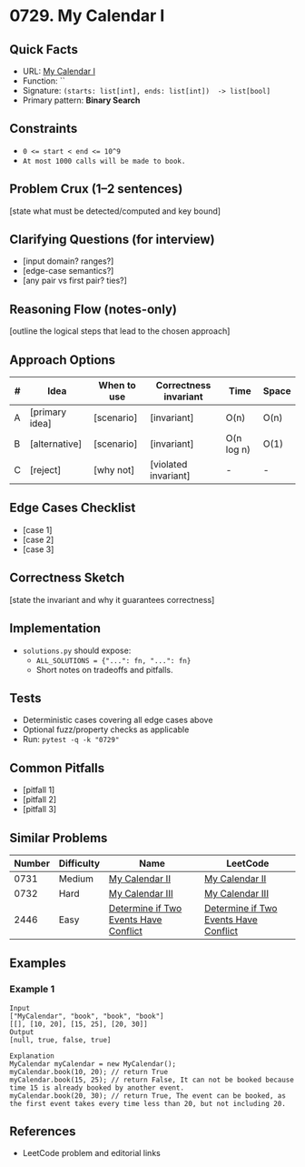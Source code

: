 # 0729. My Calendar I

## Quick Facts

- URL: [My Calendar I](https://leetcode.com/problems/my-calendar-i/)
- Function: \`\`
- Signature: `(starts: list[int], ends: list[int])  -> list[bool]`
- Primary pattern: **Binary Search**

## Constraints

- `0 <= start < end <= 10^9`
- `At most 1000 calls will be made to book.`

## Problem Crux (1–2 sentences)

[state what must be detected/computed and key bound]

## Clarifying Questions (for interview)

- [input domain? ranges?]
- [edge-case semantics?]
- [any pair vs first pair? ties?]

## Reasoning Flow (notes-only)

[outline the logical steps that lead to the chosen approach]

## Approach Options

| #   | Idea           | When to use | Correctness invariant | Time       | Space |
| --- | -------------- | ----------- | --------------------- | ---------- | ----- |
| A   | [primary idea] | [scenario]  | [invariant]           | O(n)       | O(n)  |
| B   | [alternative]  | [scenario]  | [invariant]           | O(n log n) | O(1)  |
| C   | [reject]       | [why not]   | [violated invariant]  | -          | -     |

## Edge Cases Checklist

- [case 1]
- [case 2]
- [case 3]

## Correctness Sketch

[state the invariant and why it guarantees correctness]

## Implementation

- `solutions.py` should expose:
    - `ALL_SOLUTIONS = {"...": fn, "...": fn}`
    - Short notes on tradeoffs and pitfalls.

## Tests

- Deterministic cases covering all edge cases above
- Optional fuzz/property checks as applicable
- Run: `pytest -q -k "0729"`

## Common Pitfalls

- [pitfall 1]
- [pitfall 2]
- [pitfall 3]

## Similar Problems

| Number | Difficulty | Name                                                                                             | LeetCode                                                                                                      |
| ------ | ---------- | ------------------------------------------------------------------------------------------------ | ------------------------------------------------------------------------------------------------------------- |
| 0731   | Medium     | [My Calendar II](../0731-my-calendar-ii/readme.md)                                               | [My Calendar II](https://leetcode.com/problems/my-calendar-ii/)                                               |
| 0732   | Hard       | [My Calendar III](../0732-my-calendar-iii/readme.md)                                             | [My Calendar III](https://leetcode.com/problems/my-calendar-iii/)                                             |
| 2446   | Easy       | [Determine if Two Events Have Conflict](../2446-determine-if-two-events-have-conflict/readme.md) | [Determine if Two Events Have Conflict](https://leetcode.com/problems/determine-if-two-events-have-conflict/) |

## Examples

### Example 1

```text
Input
["MyCalendar", "book", "book", "book"]
[[], [10, 20], [15, 25], [20, 30]]
Output
[null, true, false, true]

Explanation
MyCalendar myCalendar = new MyCalendar();
myCalendar.book(10, 20); // return True
myCalendar.book(15, 25); // return False, It can not be booked because time 15 is already booked by another event.
myCalendar.book(20, 30); // return True, The event can be booked, as the first event takes every time less than 20, but not including 20.
```

## References

- LeetCode problem and editorial links
